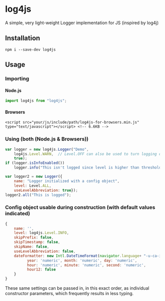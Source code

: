 # log4js

A simple, very light-weight Logger implementation for JS (inspired by log4j)

## Installation

```
npm i --save-dev log4js
```

## Usage
### Importing
#### Node.js
```javascript
import log4js from "log4js";
```
#### Browsers
```
<script src="your/js/include/path/log4js-for-browsers.min.js" type="text/javascript"></script> <!-- 6.6KB -->
```

### Using (both (Node.js & Browsers))
```javascript
var logger = new log4js.Logger("Demo", 
	log4js.Level.WARN,  // Level.OFF can also be used to turn logging off completely
	true);
if (logger.isInfoEnabled())
	logger.info("This isn't logged since level is higher than threshold set");

var logger2 = new Logger({
	name: "Logger initialized with a config object",
	level: Level.ALL,
	useLevelAbbreviation: true});
logger2.all("This is logged");
```

### Config object usable during construction (with default values indicated)
```javascript
{
	name: '',
	level: log4js.Level.INFO,
	skipPrefix: false,
	skipTimestamp: false,
	skipName: false,
	useLevelAbbreviation: false,
	dateFormatter: new Intl.DateTimeFormat(navigator.language+ "-u-ca-iso8601", {
		  year: 'numeric', month: 'numeric', day: 'numeric',
		  hour: 'numeric', minute: 'numeric', second: 'numeric',
		  hour12: false
	}
}
```
These same settings can be passed in, in this exact order, as individual constructor parameters, which frequently results in less typing.
